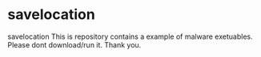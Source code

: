 # savelocation
savelocation
This is repository contains a example of malware exetuables. Please dont download/run it. Thank you.
